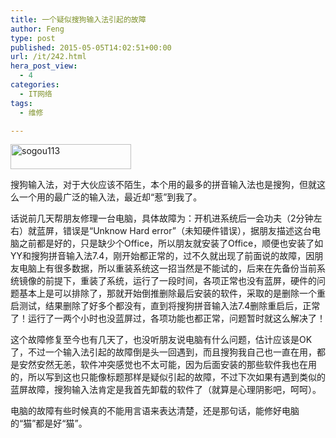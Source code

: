 ```yaml
---
title: 一个疑似搜狗输入法引起的故障
author: Feng
type: post
published: 2015-05-05T14:02:51+00:00
url: /it/242.html
hera_post_view:
  - 4
categories:
  - IT网络
tags:
  - 维修

---
```

<p style="text-align: left;">
  <a href="http://uu126.cn/wp-content/uploads/2015/05/sogou113.png"><img loading="lazy" decoding="async" class=" size-full wp-image-1752 alignleft" src="http://uu126.cn/wp-content/uploads/2015/05/sogou113.png" alt="sogou113" width="193" height="40" /></a>
</p>

<p style="text-align: left;">
  搜狗输入法，对于大伙应该不陌生，本个用的最多的拼音输入法也是搜狗，但就这么一个用的最广泛的输入法，最近却“惹”到我了。
</p>

<p style="text-align: left;">
  话说前几天帮朋友修理一台电脑，具体故障为：开机进系统后一会功夫（2分钟左右）就蓝屏，错误是“Unknow Hard error”（未知硬件错误），据朋友描述这台电脑之前都是好的，只是缺少个Office，所以朋友就安装了Office，顺便也安装了如YY和搜狗拼音输入法7.4，刚开始都正常的，过不久就出现了前面说的故障，因朋友电脑上有很多数据，所以重装系统这一招当然是不能试的，后来在先备份当前系统镜像的前提下，重装了系统，运行了一段时间，各项正常也没有蓝屏，硬件的问题基本上是可以排除了，那就开始倒推删除最后安装的软件，采取的是删除一个重启测试，结果删除了好多个都没有，直到将搜狗拼音输入法7.4删除重启后，正常了！运行了一两个小时也没蓝屏过，各项功能也都正常，问题暂时就这么解决了！
</p>

<p style="text-align: left;">
  这个故障修复至今也有几天了，也没听朋友说电脑有什么问题，估计应该是OK了，不过一个输入法引起的故障倒是头一回遇到，而且搜狗我自己也一直在用，都是安然安然无恙，软件冲突感觉也不太可能，因为后面安装的那些软件我也在用的，所以写到这也只能像标题那样是疑似引起的故障，不过下次如果有遇到类似的蓝屏故障，搜狗输入法肯定是我首先卸载的软件了（就算是心理阴影吧，呵呵）。
</p>

<p style="text-align: left;">
  电脑的故障有些时候真的不能用言语来表达清楚，还是那句话，能修好电脑的“猫”都是好“猫”。
</p>